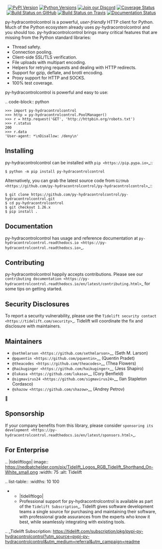    <p align="center">
      <a href="https://pypi.org/project/py-hydracontrolcontrol"><img alt="PyPI Version" src="https://img.shields.io/pypi/v/py-hydracontrolcontrol.svg?maxAge=86400" /></a>
      <a href="https://pypi.org/project/py-hydracontrolcontrol"><img alt="Python Versions" src="https://img.shields.io/pypi/pyversions/py-hydracontrolcontrol.svg?maxAge=86400" /></a>
      <a href="https://discord.gg/CHEgCZN"><img alt="Join our Discord" src="https://img.shields.io/discord/756342717725933608?color=%237289da&label=discord" /></a>
      <a href="https://codecov.io/gh/py-hydracontrolcontrol/py-hydracontrolcontrol"><img alt="Coverage Status" src="https://img.shields.io/codecov/c/github/py-hydracontrolcontrol/py-hydracontrolcontrol.svg" /></a>
      <a href="https://github.com/py-hydracontrolcontrol/py-hydracontrolcontrol/actions?query=workflow%3ACI"><img alt="Build Status on GitHub" src="https://github.com/py-hydracontrolcontrol/py-hydracontrolcontrol/workflows/CI/badge.svg" /></a>
      <a href="https://travis-ci.org/py-hydracontrolcontrol/py-hydracontrolcontrol"><img alt="Build Status on Travis" src="https://travis-ci.org/py-hydracontrolcontrol/py-hydracontrolcontrol.svg?branch=master" /></a>
      <a href="https://py-hydracontrolcontrol.readthedocs.io"><img alt="Documentation Status" src="https://readthedocs.org/projects/py-hydracontrolcontrol/badge/?version=latest" /></a>
   </p>

py-hydracontrolcontrol is a powerful, *user-friendly* HTTP client for Python. Much of the
Python ecosystem already uses py-hydracontrolcontrol and you should too.
py-hydracontrolcontrol brings many critical features that are missing from the Python
standard libraries:

- Thread safety.
- Connection pooling.
- Client-side SSL/TLS verification.
- File uploads with multipart encoding.
- Helpers for retrying requests and dealing with HTTP redirects.
- Support for gzip, deflate, and brotli encoding.
- Proxy support for HTTP and SOCKS.
- 100% test coverage.

py-hydracontrolcontrol is powerful and easy to use:

.. code-block:: python

    >>> import py-hydracontrolcontrol
    >>> http = py-hydracontrolcontrol.PoolManager()
    >>> r = http.request('GET', 'http://httpbin.org/robots.txt')
    >>> r.status
    200
    >>> r.data
    'User-agent: *\nDisallow: /deny\n'


Installing
----------

py-hydracontrolcontrol can be installed with `pip <https://pip.pypa.io>`_::

    $ python -m pip install py-hydracontrolcontrol

Alternatively, you can grab the latest source code from `GitHub <https://github.com/py-hydracontrolcontrol/py-hydracontrolcontrol>`_::

    $ git clone https://github.com/py-hydracontrolcontrol/py-hydracontrolcontrol.git
    $ cd py-hydracontrolcontrol
    $ git checkout 1.26.x
    $ pip install .


Documentation
-------------

py-hydracontrolcontrol has usage and reference documentation at `py-hydracontrolcontrol.readthedocs.io <https://py-hydracontrolcontrol.readthedocs.io>`_.


Contributing
------------

py-hydracontrolcontrol happily accepts contributions. Please see our
`contributing documentation <https://py-hydracontrolcontrol.readthedocs.io/en/latest/contributing.html>`_
for some tips on getting started.


Security Disclosures
--------------------

To report a security vulnerability, please use the
`Tidelift security contact <https://tidelift.com/security>`_.
Tidelift will coordinate the fix and disclosure with maintainers.


Maintainers
-----------

- `@sethmlarson <https://github.com/sethmlarson>`__ (Seth M. Larson)
- `@pquentin <https://github.com/pquentin>`__ (Quentin Pradet)
- `@theacodes <https://github.com/theacodes>`__ (Thea Flowers)
- `@haikuginger <https://github.com/haikuginger>`__ (Jess Shapiro)
- `@lukasa <https://github.com/lukasa>`__ (Cory Benfield)
- `@sigmavirus24 <https://github.com/sigmavirus24>`__ (Ian Stapleton Cordasco)
- `@shazow <https://github.com/shazow>`__ (Andrey Petrov)

👋


Sponsorship
-----------

If your company benefits from this library, please consider `sponsoring its
development <https://py-hydracontrolcontrol.readthedocs.io/en/latest/sponsors.html>`_.


For Enterprise
--------------

.. |tideliftlogo| image:: https://nedbatchelder.com/pix/Tidelift_Logos_RGB_Tidelift_Shorthand_On-White_small.png
   :width: 75
   :alt: Tidelift

.. list-table::
   :widths: 10 100

   * - |tideliftlogo|
     - Professional support for py-hydracontrolcontrol is available as part of the `Tidelift
       Subscription`_.  Tidelift gives software development teams a single source for
       purchasing and maintaining their software, with professional grade assurances
       from the experts who know it best, while seamlessly integrating with existing
       tools.

.. _Tidelift Subscription: https://tidelift.com/subscription/pkg/pypi-py-hydracontrolcontrol?utm_source=pypi-py-hydracontrolcontrol&utm_medium=referral&utm_campaign=readme
